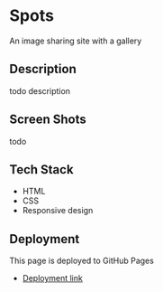 # Spots

An image sharing site with a gallery

## Description

todo description

## Screen Shots

todo

## Tech Stack

- HTML
- CSS
- Responsive design

## Deployment

This page is deployed to GitHub Pages

- [Deployment link][def]

[def]: https://malber71.github.io/se_project_spots/
